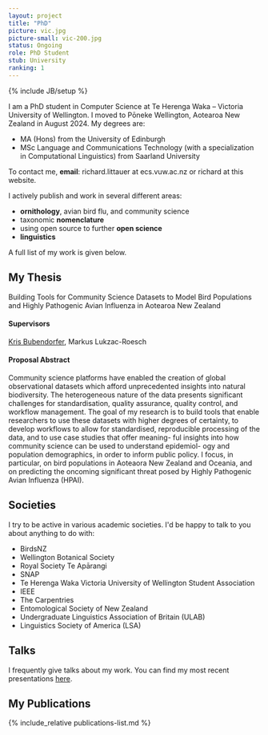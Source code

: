 ```yaml
---
layout: project
title: "PhD"
picture: vic.jpg
picture-small: vic-200.jpg
status: Ongoing
role: PhD Student
stub: University
ranking: 1
---
```

{% include JB/setup %}

I am a PhD student in Computer Science at Te Herenga Waka – Victoria University of Wellington. I moved to Pōneke Wellington, Aotearoa New Zealand in August 2024. My degrees are:

* MA (Hons) from the University of Edinburgh
* MSc Language and Communications Technology (with a specialization in Computational Linguistics) from Saarland University

To contact me, **email**: richard.littauer at ecs.vuw.ac.nz or richard at this website.

I actively publish and work in several different areas:
 * **ornithology**, avian bird flu, and community science
 * taxonomic **nomenclature**
 * using open source to further **open science**
 * **linguistics**

A full list of my work is given below.

## My Thesis

Building Tools for Community Science Datasets to Model Bird Populations and Highly Pathogenic Avian Influenza in Aotearoa New Zealand

#### Supervisors

[Kris Bubendorfer](https://people.wgtn.ac.nz/kris.bubendorfer), Markus Lukzac-Roesch

#### Proposal Abstract

Community science platforms have enabled the creation of global observational datasets which afford unprecedented insights into natural biodiversity.
The heterogeneous nature of the data presents significant challenges for standardisation, quality assurance, quality control, and workflow management. The goal of my research is to build tools that enable researchers to use these datasets with higher degrees of certainty, to develop workflows to allow for standardised, reproducible processing of the data, and to use case studies that offer meaning- ful insights into how community science can be used to understand epidemiol- ogy and population demographics, in order to inform public policy. I focus, in particular, on bird populations in Aoteaora New Zealand and Oceania, and on predicting the oncoming significant threat posed by Highly Pathogenic Avian Influenza (HPAI).

## Societies

I try to be active in various academic societies. I'd be happy to talk to you about anything to do with:

* BirdsNZ
* Wellington Botanical Society
* Royal Society Te Apārangi
* SNAP
* Te Herenga Waka Victoria University of Wellington Student Association
* IEEE
* The Carpentries
* Entomological Society of New Zealand
* Undergraduate Linguistics Association of Britain (ULAB)
* Linguistics Society of America (LSA)

## Talks

I frequently give talks about my work. You can find my most recent presentations [here](https://github.com/RichardLitt/talks).

## My Publications

{% include_relative publications-list.md %}
